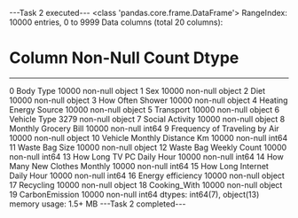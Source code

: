 ---Task 2 executed---
<class 'pandas.core.frame.DataFrame'>
RangeIndex: 10000 entries, 0 to 9999
Data columns (total 20 columns):
 #   Column                         Non-Null Count  Dtype 
---  ------                         --------------  ----- 
 0   Body Type                      10000 non-null  object
 1   Sex                            10000 non-null  object
 2   Diet                           10000 non-null  object
 3   How Often Shower               10000 non-null  object
 4   Heating Energy Source          10000 non-null  object
 5   Transport                      10000 non-null  object
 6   Vehicle Type                   3279 non-null   object
 7   Social Activity                10000 non-null  object
 8   Monthly Grocery Bill           10000 non-null  int64 
 9   Frequency of Traveling by Air  10000 non-null  object
 10  Vehicle Monthly Distance Km    10000 non-null  int64 
 11  Waste Bag Size                 10000 non-null  object
 12  Waste Bag Weekly Count         10000 non-null  int64 
 13  How Long TV PC Daily Hour      10000 non-null  int64 
 14  How Many New Clothes Monthly   10000 non-null  int64 
 15  How Long Internet Daily Hour   10000 non-null  int64 
 16  Energy efficiency              10000 non-null  object
 17  Recycling                      10000 non-null  object
 18  Cooking_With                   10000 non-null  object
 19  CarbonEmission                 10000 non-null  int64 
dtypes: int64(7), object(13)
memory usage: 1.5+ MB
---Task 2 completed---
